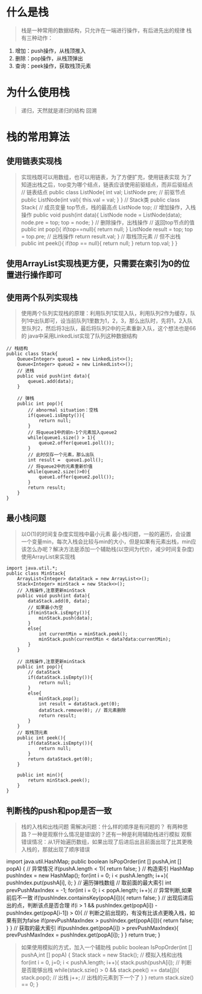 # 什么是栈
> 栈是一种常用的数据结构，只允许在一端进行操作，有后进先出的规律
> 栈有三种动作：
1. 增加：push操作，从栈顶推入
2. 删除：pop操作，从栈顶弹出
3. 查询：peek操作，获取栈顶元素
# 为什么使用栈
> 递归，天然就是递归的结构
> 回溯
> 
# 栈的常用算法
## 使用链表实现栈
> 实现栈既可以用数组，也可以用链表，为了方便扩充，使用链表实现
> 为了知道出栈之后，top变为哪个结点，链表应该使用前驱结点，而非后驱结点
    // 链表结点
    public class ListNode{
        int val;
        ListNode pre; // 前驱节点
        public ListNode(int val){
            this.val = val;
        }
    }
    // Stack类
    public class Stack{
        // 成员变量 top节点，栈的最高点
        ListNode top;
        // 增加操作，入栈操作
        public void push(int data){
            ListNode node = ListNode(data);
            node.pre = top;
            top = node;
        }
        // 删除操作，出栈操作
        // 返回top节点的值
        public int pop(){
            if(top==null){
                return null;
            }
            ListNode result = top;
            top = top.pre; // 出栈操作
            return result.val;
        }
        // 取栈顶元素
        // 但不出栈
        public int peek(){
            if(top == null){
                return null;
            }
            return top.val;
        }
    }
## 使用ArrayList实现栈更方便，只需要在索引为0的位置进行操作即可

## 使用两个队列实现栈
> 使用两个队列实现栈的原理：利用队列1实现入队，利用队列2作为缓存，队列1中出队即可，设当前队列1里数为1，2，3，那么出队时，先将1，2入队至队列2，然后将3出队，最后将队列2中的元素重新入队，这个想法也是66的
> java中采用LinkedList实现了队列这种数据结构
> 
    // 栈结构
    public class Stack{
        Queue<Integer> queue1 = new LinkedList<>();
        Queue<Integer> queue2 = new LinkedList<>();
        // 进栈
        public void push(int data){
            queue1.add(data);
        }

        // 弹栈
        public int pop(){
            // abnormal situation：空栈
            if(queue1.isEmpty()){
                return null; 
            }
            // 将queue1中的前n-1个元素加入queue2
            while(queue1.size() > 1){
                queue2.offer(queue1.poll());
            }
            // 此时仅存一个元素，那么出队
            int result =  queue1.poll();
            // 将queue2中的元素重新价值
            while(queue2.size()>0){
                queue1.offer(queue2.poll());
            }
            return result;
        }
    }

## 最小栈问题
> 以O(1)的时间复杂度实现栈中最小元素
> 最小栈问题，一般的遍历，会设置一个变量min，每次入栈会比较与min的大小，但是如果有元素出栈，min应该怎么办呢？解决方法是添加一个辅助栈(以空间为代价，减少时间复杂度)
> 使用ArrayList来实现栈
> 
    import java.util.*;
    public class MinStack{
        ArrayList<Integer> dataStack = new ArrayList<>();
        Stack<Integer> minStack = new Stack<>();
        // 入栈操作,注意更新minStack
        public void push(int data){
            dataStack.add(0, data);
            // 如果最小为空
            if(minStack.isEmpty()){
                minStack.push(data);
            }
            else{
                int currentMin = minStack.peek();
                minStack.push(currentMin < data?data:currentMin);
            }
        }

        // 出栈操作,注意更新minStack
        public int pop(){
            // dataStack
            if(dataStack.isEmpty()){
                return null;
            }
            else{
                minStack.pop();
                int result = dataStack.get(0);
                dataStack.remove(0); // 首元素删除
                return result;
            }
        }
        // 取栈顶元素
        public int peek(){
            if(dataStack.isEmpty()){
                return null;
            } 
            return dataStack.get(0);
        }

        public int min(){
            return minStack.peek();
        }
    }

## 判断栈的push和pop是否一致
> 栈的入栈和出栈问题
> 需解决问题：什么样的顺序是有问题的？
> 有两种思路？一种是观察什么情况是错误的？还有一种是利用辅助栈进行模拟
> 观察错误情况：从1开始遍历数组，如果出现了后进后出且前面出现了比其更晚入栈的，那就出现了顺序错误
>
import java.util.HashMap;
public boolean IsPopOrder(int [] pushA,int [] popA) {
      // 异常情况
    if(pushA.length < 1){
        return false;
    }
    // 构造索引
    HashMap pushIndex = new HashMap();
    for(int i = 0; i < pushA.length; i++){
        pushIndex.put(pushA[i], i);
    }
       // 遍历弹栈数组
    // 取前面的最大索引
    int prevPushMaxIndex = -1;
    for(int i = 0; i < popA.length; i++){
        // 异常判断,如果前后不一致
        if(!pushIndex.containsKey(popA[i])){
            return false;
        }
         // 出现后进后出的点，判断该点是否合理
        if(i > 1 && pushIndex.get(popA[i]) - pushIndex.get(popA[i-1]) > 0){
            // 判断之前出现的，有没有比该点更晚入栈，如果有则为false
            if(prevPushMaxIndex > pushIndex.get(popA[i])){
                return false;
            } 
        }
        // 获取的最大索引
        if(pushIndex.get(popA[i]) > prevPushMaxIndex){
            prevPushMaxIndex = pushIndex.get(popA[i]);
        }
    }
    return true;
}
> 如果使用模拟的方式，加入一个辅助栈
public boolean IsPopOrder(int [] pushA,int [] popA) {
    Stack<Integer> stack = new Stack<Integer>();
    // 模拟入栈和出栈
    for(int i = 0, j=0; i < pushA.length; i++){
        stack.push(pushA[i]);
        // 判断是否能够出栈
        while(stack.szie() > 0 && stack.peek() == data[j]){
            stack.pop(); // 出栈
            j++; // 出栈的元素到下一个了
        }
    }
    return stack.size() == 0;
}

